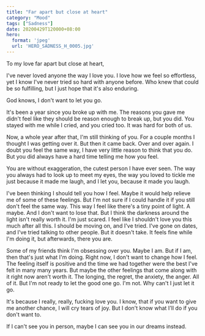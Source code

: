 ```yaml
---
title: "Far apart but close at heart"
category: "Mood"
tags: ["Sadness"]
date: 20200429T120000+08:00
hero:
  format: 'jpeg'
  url: 'HERO_SADNESS_H_0005.jpg'
---
```

To my love far apart but close at heart,

I've never loved anyone the way I love you. I love how we feel so effortless, yet I know I've never tried so hard with anyone before. Who knew that could be so fulfilling, but I just hope that it's also enduring.

God knows, I don't want to let you go.

It's been a year since you broke up with me. The reasons you gave me didn't feel like they should be reason enough to break up, but you did. You stayed with me while I cried, and you cried too. It was hard for both of us.

Now, a whole year after that, I'm still thinking of you. For a couple months I thought I was getting over it. But then it came back. Over and over again. I doubt you feel the same way, I have very little reason to think that you do. But you did always have a hard time telling me how you feel.

You are without exaggeration, the cutest person I have ever seen. The way you always had to look up to meet my eyes, the way you loved to tickle me just because it made me laugh, and I let you, because it made you laugh.

I've been thinking I should tell you how I feel. Maybe it would help relieve me of some of these feelings. But I'm not sure if I could handle it if you still don't feel the same way. This way I feel like there's a tiny point of light. A maybe. And I don't want to lose that. But I think the darkness around the light isn't really worth it. I'm just scared. I feel like I shouldn't love you this much after all this. I should be moving on, and I've tried. I've gone on dates, and I've tried talking to other people. But it doesn't take. It feels fine while I'm doing it, but afterwards, there you are.

Some of my friends think I'm obsessing over you. Maybe I am. But if I am, then that's just what I'm doing. Right now, I don't want to change how I feel. The feeling itself is positive and the time we had together were the best I've felt in many many years. But maybe the other feelings that come along with it right now aren't worth it. The longing, the regret, the anxiety, the anger. All of it. But I'm not ready to let the good one go. I'm not. Why can't I just let it go.

It's because I really, really, fucking love you. I know, that if you want to give me another chance, I will cry tears of joy. But I don't know what I'll do if you don't want to.

If I can't see you in person, maybe I can see you in our dreams instead.
